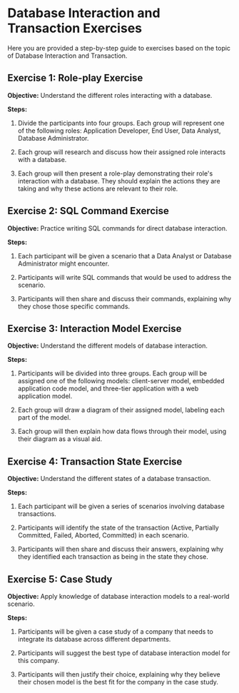 # Database Interaction and Transaction Exercises

Here you are provided a step-by-step guide to exercises based on the topic of Database Interaction and Transaction. 

## Exercise 1: Role-play Exercise

**Objective:** Understand the different roles interacting with a database.

**Steps:**

1. Divide the participants into four groups. Each group will represent one of the following roles: Application Developer, End User, Data Analyst, Database Administrator.

2. Each group will research and discuss how their assigned role interacts with a database.

3. Each group will then present a role-play demonstrating their role's interaction with a database. They should explain the actions they are taking and why these actions are relevant to their role.

## Exercise 2: SQL Command Exercise

**Objective:** Practice writing SQL commands for direct database interaction.

**Steps:**

1. Each participant will be given a scenario that a Data Analyst or Database Administrator might encounter.

2. Participants will write SQL commands that would be used to address the scenario.

3. Participants will then share and discuss their commands, explaining why they chose those specific commands.

## Exercise 3: Interaction Model Exercise

**Objective:** Understand the different models of database interaction.

**Steps:**

1. Participants will be divided into three groups. Each group will be assigned one of the following models: client-server model, embedded application code model, and three-tier application with a web application model.

2. Each group will draw a diagram of their assigned model, labeling each part of the model.

3. Each group will then explain how data flows through their model, using their diagram as a visual aid.

## Exercise 4: Transaction State Exercise

**Objective:** Understand the different states of a database transaction.

**Steps:**

1. Each participant will be given a series of scenarios involving database transactions.

2. Participants will identify the state of the transaction (Active, Partially Committed, Failed, Aborted, Committed) in each scenario.

3. Participants will then share and discuss their answers, explaining why they identified each transaction as being in the state they chose.

## Exercise 5: Case Study

**Objective:** Apply knowledge of database interaction models to a real-world scenario.

**Steps:**

1. Participants will be given a case study of a company that needs to integrate its database across different departments.

2. Participants will suggest the best type of database interaction model for this company.

3. Participants will then justify their choice, explaining why they believe their chosen model is the best fit for the company in the case study.
